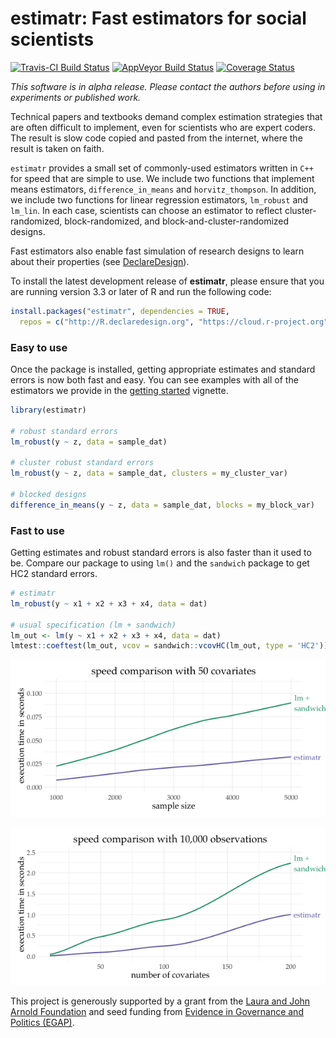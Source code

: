 
<!-- README.md is generated from README.Rmd. Please edit that file -->
estimatr: Fast estimators for social scientists
===============================================

[![Travis-CI Build Status](https://travis-ci.org/DeclareDesign/estimatr.svg?branch=master)](https://travis-ci.org/DeclareDesign/estimatr) [![AppVeyor Build Status](https://ci.appveyor.com/api/projects/status/github/DeclareDesign/estimatr?branch=master&svg=true)](https://ci.appveyor.com/project/DeclareDesign/estimatr) [![Coverage Status](https://coveralls.io/repos/github/DeclareDesign/estimatr/badge.svg?branch=master)](https://coveralls.io/github/DeclareDesign/estimatr?branch=master)

*This software is in alpha release. Please contact the authors before using in experiments or published work.*

Technical papers and textbooks demand complex estimation strategies that are often difficult to implement, even for scientists who are expert coders. The result is slow code copied and pasted from the internet, where the result is taken on faith.

`estimatr` provides a small set of commonly-used estimators written in `C++` for speed that are simple to use. We include two functions that implement means estimators, `difference_in_means` and `horvitz_thompson`. In addition, we include two functions for linear regression estimators, `lm_robust` and `lm_lin`. In each case, scientists can choose an estimator to reflect cluster-randomized, block-randomized, and block-and-cluster-randomized designs.

Fast estimators also enable fast simulation of research designs to learn about their properties (see [DeclareDesign](http://declaredesign.org)).

To install the latest development release of **estimatr**, please ensure that you are running version 3.3 or later of R and run the following code:

``` r
install.packages("estimatr", dependencies = TRUE,
  repos = c("http://R.declaredesign.org", "https://cloud.r-project.org"))
```

### Easy to use

Once the package is installed, getting appropriate estimates and standard errors is now both fast and easy. You can see examples with all of the estimators we provide in the [getting started](articles/estimatr-vignette.html) vignette.

``` r
library(estimatr)

# robust standard errors
lm_robust(y ~ z, data = sample_dat)

# cluster robust standard errors
lm_robust(y ~ z, data = sample_dat, clusters = my_cluster_var)

# blocked designs
difference_in_means(y ~ z, data = sample_dat, blocks = my_block_var)
```

### Fast to use

Getting estimates and robust standard errors is also faster than it used to be. Compare our package to using `lm()` and the `sandwich` package to get HC2 standard errors.

``` r
# estimatr
lm_robust(y ~ x1 + x2 + x3 + x4, data = dat)

# usual specification (lm + sandwich)
lm_out <- lm(y ~ x1 + x2 + x3 + x4, data = dat)
lmtest::coeftest(lm_out, vcov = sandwich::vcovHC(lm_out, type = 'HC2'))
```

![](vignettes/lm_speed.png)

![](vignettes/lm_speed_covars.png)

This project is generously supported by a grant from the [Laura and John Arnold Foundation](http://www.arnoldfoundation.org) and seed funding from [Evidence in Governance and Politics (EGAP)](http://egap.org).
